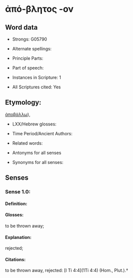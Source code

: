 # ἀπό-βλητος -ον

<!-- Status: S2=NeedsEdits -->
<!-- Lexica used for edits:   -->

## Word data

* Strongs: G05790

* Alternate spellings:



* Principle Parts: 


* Part of speech: 


* Instances in Scripture: 1

* All Scriptures cited: Yes

## Etymology: 

[ἀποβάλλω]()),

* LXX/Hebrew glosses: 


* Time Period/Ancient Authors: 


* Related words: 

* Antonyms for all senses

* Synonyms for all senses: 


## Senses 


### Sense  1.0: 

#### Definition: 

#### Glosses: 

to be thrown away; 

#### Explanation: 

rejected; 

#### Citations: 

to be thrown away, rejected: [I Ti 4:4](1Ti 4:4) (Hom., Plut.).†
